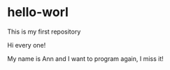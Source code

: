 # hello-worl
This is my first repository

Hi every one!

My name is Ann and I want to program again, I miss it!

